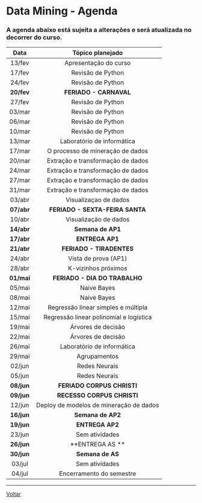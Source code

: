 # Data Mining - Agenda

### A agenda abaixo está sujeita a alterações e será atualizada no decorrer do curso.

|  **Data**  |           **Tópico planejado**          |
|:----------:|:---------------------------------------:|
|   13/fev   |          Apresentação do curso          |
|   17/fev   |            Revisão de Python            |
|   24/fev   |            Revisão de Python            |
| **20/fev** |          **FERIADO - CARNAVAL**         |
|   27/fev   |            Revisão de Python            |
|   03/mar   |            Revisão de Python            |
|   06/mar   |            Revisão de Python            |
|   10/mar   |            Revisão de Python            |
|   13/mar   |        Laboratório de informática       |
|   17/mar   |     O processo de mineração de dados    |
|   20/mar   |     Extração e transformação de dados   |
|   24/mar   |     Extração e transformação de dados   |
|   27/mar   |     Extração e transformação de dados   |
|   31/mar   |     Extração e transformação de dados   |
|   03/abr   |          Visualizaçao de dados          |
| **07/abr** |     **FERIADO - SEXTA-FEIRA SANTA**     |
|   10/abr   |          Visualização de dados          |
| **14/abr** |            **Semana de AP1**            |
| **17/abr** |             **ENTREGA AP1**             |
| **21/abr** |        **FERIADO - TIRADENTES**         |
|   24/abr   |          Vista de prova (AP1)           |
|   28/abr   |          K-vizinhos próximos            |
| **01/mai** |      **FERIADO - DIA DO TRABALHO**      |
|   05/mai   |               Naive Bayes               |
|   08/mai   |               Naive Bayes               |
|   12/mai   |   Regressão linear simples e múltipla   |
|   15/mai   | Regressão linear polinomial e logística |
|   19/mai   |            Árvores de decisão           |
|   22/mai   |            Árvores de decisão           |
|   26/mai   |        Laboratório de informática       |
|   29/mai   |               Agrupamentos              |
|   02/jun   |              Redes Neurais              |
|   05/jun   |              Redes Neurais              |
| **08/jun** |      **FERIADO CORPUS CHRISTI**         |
| **09/jun** |      **RECESSO CORPUS CHRISTI**         |
|   12/jun   | Deploy de modelos de mineração de dados |
| **16/jun** |            **Semana de AP2**            |
| **19/jun** |             **ENTREGA AP2**             |
|   23/jun   |              Sem atividades             |
| **26/jun** |             **ENTREGA AS **             |
| **30/jun** |            **Semana de AS**             |
|   03/jul   |              Sem atividades             |
|   04/jul   |         Encerramento do semestre        |

---

[Voltar](https://cassiusf.github.io/ibm0112_datamining/datamining.html)
